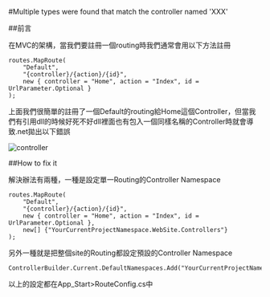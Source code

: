#Multiple types were found that match the controller named 'XXX'

##前言

在MVC的架構，當我們要註冊一個routing時我們通常會用以下方法註冊

	routes.MapRoute(
	    "Default",
	    "{controller}/{action}/{id}",
	    new { controller = "Home", action = "Index", id = UrlParameter.Optional }
	);

上面我們很簡單的註冊了一個Default的routing給Home這個Controller，但當我們有引用dll的時候好死不好dll裡面也有包入一個同樣名稱的Controller時就會導致.net拋出以下錯誤

![controller](https://dl.dropboxusercontent.com/u/20925528/%E6%8A%80%E8%A1%93Blog/blogs/20140219/controller.png)

##How to fix it

解決辦法有兩種，一種是設定單一Routing的Controller Namespace

	routes.MapRoute(
	    "Default",
	    "{controller}/{action}/{id}",
	    new { controller = "Home", action = "Index", id = UrlParameter.Optional },
		new[] {"YourCurrentProjectNamespace.WebSite.Controllers"}
	);

另外一種就是把整個site的Routing都設定預設的Controller Namespace

	ControllerBuilder.Current.DefaultNamespaces.Add("YourCurrentProjectNamespace.WebSite.Controllers");

以上的設定都在App_Start>RouteConfig.cs中

